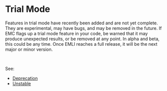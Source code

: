 Trial Mode
==========

Features in trial mode have recently been added and are not yet complete. They are experimental, may have bugs, and may be removed in the future. If EMC flags up a trial mode feature in your code, be warned that it may produce unexpected results, or be removed at any point. In alpha and beta, this could be any time. Once EMLI reaches a full release, it will be the next major or minor version.

<br>

See:
- [Deprecation](/doc/deprecation)
- [Unstable](/doc/unstable)
